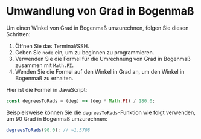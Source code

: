 # Umwandlung von Grad in Bogenmaß

Um einen Winkel von Grad in Bogenmaß umzurechnen, folgen Sie diesen Schritten:

1. Öffnen Sie das Terminal/SSH.
2. Geben Sie `node` ein, um zu beginnen zu programmieren.
3. Verwenden Sie die Formel für die Umrechnung von Grad in Bogenmaß zusammen mit `Math.PI`.
4. Wenden Sie die Formel auf den Winkel in Grad an, um den Winkel in Bogenmaß zu erhalten.

Hier ist die Formel in JavaScript:

```js
const degreesToRads = (deg) => (deg * Math.PI) / 180.0;
```

Beispielsweise können Sie die `degreesToRads`-Funktion wie folgt verwenden, um 90 Grad in Bogenmaß umzurechnen:

```js
degreesToRads(90.0); // ~1.5708
```

